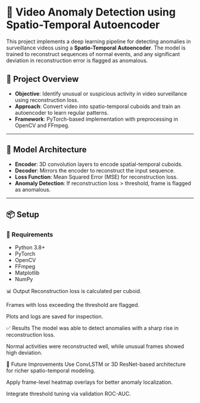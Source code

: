 # 🎥 Video Anomaly Detection using Spatio-Temporal Autoencoder

This project implements a deep learning pipeline for detecting anomalies in surveillance videos using a **Spatio-Temporal Autoencoder**. The model is trained to reconstruct sequences of normal events, and any significant deviation in reconstruction error is flagged as anomalous.

## 🚀 Project Overview

- **Objective**: Identify unusual or suspicious activity in video surveillance using reconstruction loss.
- **Approach**: Convert video into spatio-temporal cuboids and train an autoencoder to learn regular patterns.
- **Framework**: PyTorch-based implementation with preprocessing in OpenCV and FFmpeg.

---

## 🧠 Model Architecture

- **Encoder**: 3D convolution layers to encode spatial-temporal cuboids.
- **Decoder**: Mirrors the encoder to reconstruct the input sequence.
- **Loss Function**: Mean Squared Error (MSE) for reconstruction loss.
- **Anomaly Detection**: If reconstruction loss > threshold, frame is flagged as anomalous.

---


## 📦 Setup

### 🔧 Requirements

- Python 3.8+
- PyTorch
- OpenCV
- FFmpeg
- Matplotlib
- NumPy

📊 Output
Reconstruction loss is calculated per cuboid.

Frames with loss exceeding the threshold are flagged.

Plots and logs are saved for inspection.

✅ Results
The model was able to detect anomalies with a sharp rise in reconstruction loss.

Normal activities were reconstructed well, while unusual frames showed high deviation.

📌 Future Improvements
Use ConvLSTM or 3D ResNet-based architecture for richer spatio-temporal modeling.

Apply frame-level heatmap overlays for better anomaly localization.

Integrate threshold tuning via validation ROC-AUC.

